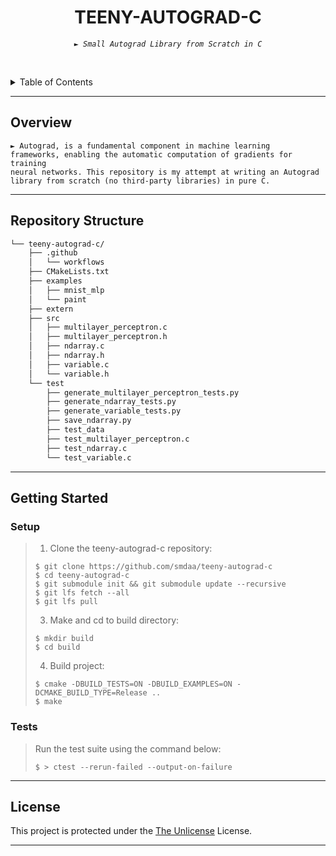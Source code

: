 <p align="center">
    <h1 align="center">TEENY-AUTOGRAD-C</h1>
</p>
<p align="center">
    <em><code>► Small Autograd Library from Scratch in C</code></em>
</p>

<br><!-- TABLE OF CONTENTS -->
<details>
  <summary>Table of Contents</summary><br>

- [ Overview](#-overview)
- [ Repository Structure](#-repository-structure)
- [ Getting Started](#-getting-started)
  - [ Setup](#-installation)
  - [ Tests](#-tests)
- [ License](#-license)
</details>
<hr>

##  Overview

<code>► Autograd, is a fundamental component in machine learning frameworks, enabling the automatic computation of gradients for training neural networks. This repository is my attempt at writing an Autograd library from scratch (no third-party libraries) in pure C.</code>

---


##  Repository Structure

```sh
└── teeny-autograd-c/
    ├── .github
    │   └── workflows
    ├── CMakeLists.txt
    ├── examples
    │   ├── mnist_mlp
    │   └── paint
    ├── extern
    ├── src
    │   ├── multilayer_perceptron.c
    │   ├── multilayer_perceptron.h
    │   ├── ndarray.c
    │   ├── ndarray.h
    │   ├── variable.c
    │   └── variable.h
    └── test
        ├── generate_multilayer_perceptron_tests.py
        ├── generate_ndarray_tests.py
        ├── generate_variable_tests.py
        ├── save_ndarray.py
        ├── test_data
        ├── test_multilayer_perceptron.c
        ├── test_ndarray.c
        └── test_variable.c
```

---

##  Getting Started

###  Setup

> 1. Clone the teeny-autograd-c repository:
>
> ```console
> $ git clone https://github.com/smdaa/teeny-autograd-c
> $ cd teeny-autograd-c
> $ git submodule init && git submodule update --recursive
> $ git lfs fetch --all
> $ git lfs pull
> ```
>
> 3. Make and cd to build directory:
> ```console
> $ mkdir build
> $ cd build
> ```
>
> 4. Build project:
> ```console
> $ cmake -DBUILD_TESTS=ON -DBUILD_EXAMPLES=ON -DCMAKE_BUILD_TYPE=Release ..
> $ make

###  Tests

> Run the test suite using the command below:
> ```console
> $ > ctest --rerun-failed --output-on-failure
> ```

---

##  License

This project is protected under the [The Unlicense](https://choosealicense.com/licenses/unlicense/) License.

---


